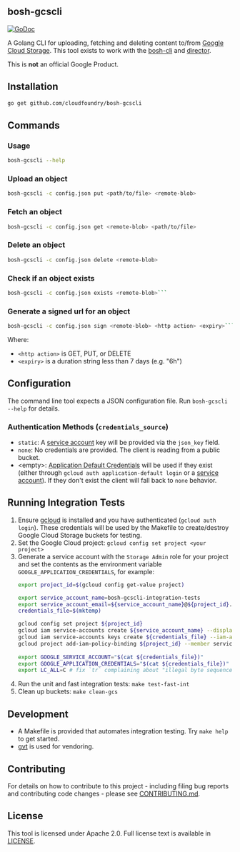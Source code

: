 ## bosh-gcscli

[![GoDoc](https://godoc.org/github.com/cloudfoundry/bosh-gcscli?status.svg)](https://godoc.org/github.com/cloudfoundry/bosh-gcscli)


A Golang CLI for uploading, fetching and deleting content to/from [Google Cloud Storage](https://cloud.google.com/storage/). 
This tool exists to work with the [bosh-cli](https://github.com/cloudfoundry/bosh-cli) and [director](https://github.com/cloudfoundry/bosh).

This is **not** an official Google Product.

## Installation

```bash
go get github.com/cloudfoundry/bosh-gcscli
```

## Commands

### Usage
```bash
bosh-gcscli --help
```
### Upload an object
```bash
bosh-gcscli -c config.json put <path/to/file> <remote-blob>
```
### Fetch an object
```bash
bosh-gcscli -c config.json get <remote-blob> <path/to/file>
```
### Delete an object
```bash
bosh-gcscli -c config.json delete <remote-blob>
```
### Check if an object exists
```bash
bosh-gcscli -c config.json exists <remote-blob>```
```

### Generate a signed url for an object
```bash
bosh-gcscli -c config.json sign <remote-blob> <http action> <expiry>```
```
Where:
 - `<http action>` is GET, PUT, or DELETE
 - `<expiry>` is a duration string less than 7 days (e.g. "6h")

## Configuration
The command line tool expects a JSON configuration file. Run `bosh-gcscli --help` for details.

### Authentication Methods (`credentials_source`)
* `static`: A [service account](https://cloud.google.com/iam/docs/creating-managing-service-account-keys) key will be provided via the `json_key` field.
* `none`: No credentials are provided. The client is reading from a public bucket.
* &lt;empty&gt;: [Application Default Credentials](https://developers.google.com/identity/protocols/application-default-credentials)
  will be used if they exist (either through `gcloud auth application-default login` or a [service account](https://cloud.google.com/iam/docs/understanding-service-accounts)).
  If they don't exist the client will fall back to `none` behavior.

## Running Integration Tests

1. Ensure [gcloud](https://cloud.google.com/sdk/downloads) is installed and you have authenticated (`gcloud auth login`).
   These credentials will be used by the Makefile to create/destroy Google Cloud Storage buckets for testing.
1. Set the Google Cloud project: `gcloud config set project <your project>`
1. Generate a service account with the `Storage Admin` role for your project and set the contents as 
    the environment variable `GOOGLE_APPLICATION_CREDENTIALS`, for example:
   ```bash
   export project_id=$(gcloud config get-value project)

   export service_account_name=bosh-gcscli-integration-tests
   export service_account_email=${service_account_name}@${project_id}.iam.gserviceaccount.com
   credentials_file=$(mktemp)

   gcloud config set project ${project_id}
   gcloud iam service-accounts create ${service_account_name} --display-name "Integration Test Access for bosh-gcscli"
   gcloud iam service-accounts keys create ${credentials_file} --iam-account ${service_account_email}
   gcloud project add-iam-policy-binding ${project_id} --member serviceAccount:${service_account_email} --role roles/storage.admin
  
   export GOOGLE_SERVICE_ACCOUNT="$(cat ${credentials_file})"
   export GOOGLE_APPLICATION_CREDENTIALS="$(cat ${credentials_file})"
   export LC_ALL=C # fix `tr` complaining about "illegal byte sequence" on OSX
   ```
1. Run the unit and fast integration tests: `make test-fast-int`
1. Clean up buckets: `make clean-gcs`

## Development

* A Makefile is provided that automates integration testing. Try `make help` to get started.
* [gvt](https://godoc.org/github.com/FiloSottile/gvt) is used for vendoring.

## Contributing

For details on how to contribute to this project - including filing bug reports and contributing code changes - please see [CONTRIBUTING.md](./CONTRIBUTING.md).

## License

This tool is licensed under Apache 2.0. Full license text is available in [LICENSE](LICENSE).
